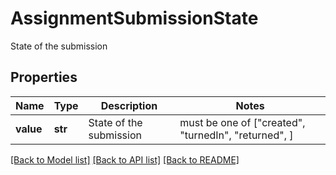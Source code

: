 # AssignmentSubmissionState

State of the submission

## Properties
Name | Type | Description | Notes
------------ | ------------- | ------------- | -------------
**value** | **str** | State of the submission |  must be one of ["created", "turnedIn", "returned", ]

[[Back to Model list]](../README.md#documentation-for-models) [[Back to API list]](../README.md#documentation-for-api-endpoints) [[Back to README]](../README.md)


